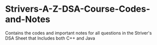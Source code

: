 # Strivers-A-Z-DSA-Course-Codes-and-Notes
Contains the codes and important notes for all questions in the Striver's DSA Sheet that
Includes both C++ and Java
